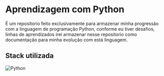 # Aprendizagem com Python

É um repositorio feito exclusivamente para armazenar minha progressão com a linguagem de programação Python, conforme eu tiver desafios, linhas de aprendizados irei armazenar nesse repositorio como documentação para minha evolução com está linguagem.

## Stack utilizada

<img alt="Python" src="https://img.shields.io/badge/Python-14354C?style=for-the-badge&logo=python&logoColor=white"/>
